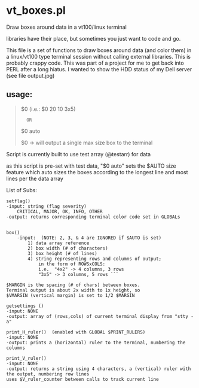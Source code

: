 # vt_boxes.pl
Draw boxes around data in a vt100/linux terminal

libraries have their place, but sometimes you just want to code and go.

This file is a set of functions to draw boxes around data (and color them) in a linux/vt100 type terminal session without calling external libraries.
This is probably crappy code. This was part of a project for me to get back into PERL after a long hiatus. I wanted to show the HDD status of my Dell server (see file output.jpg)

## usage:

>$0 <width><height><ROWSxCOLS>
>(i.e.: $0 20 10 3x5)
>
>       OR
>
>   $0 auto
>
>  $0 <no input argument> -> will output a single max size box to the terminal


 Script is currently built to use test array (@testarr) for data

 as this script is pre-set with test data, "$0 auto" sets the $AUTO size feature
 which auto sizes the boxes according to the longest line and most lines per the 
 data array

List of Subs:

```
setflag()
-input: string (flag severity)
	CRITICAL, MAJOR, OK, INFO, OTHER
-output: returns corresponding terminal color code set in GLOBALs


box()
    -input:  (NOTE: 2, 3, & 4 are IGNORED if $AUTO is set)
        1) data array reference 
        2) box width (# of characters)
        3) box height (# of lines)
        4) string representing rows and columns of output;
            in the form of ROWSxCOLS:
            i.e.  "4x2" -> 4 columns, 3 rows
            "3x5" -> 3 columns, 5 rows ```

$MARGIN is the spacing (# of chars) between boxes. 
Terminal output is about 2x width to 1x height, so 
$VMARGIN (vertical margin) is set to 1/2 $MARGIN
```
```
getsettings ()
-input: NONE
-output: array of (rows,cols) of current terminal display from "stty -a"
```
```
print_H_ruler()  (enabled with GLOBAL $PRINT_RULERS)
-input: NONE
-output: prints a (horizontal) ruler to the terminal, numbering the columns
```
```
print_V_ruler()
-input: NONE
-output: returns a string using 4 characters, a (vertical) ruler with the output, numbering row lines
uses $V_ruler_counter between calls to track current line
```

